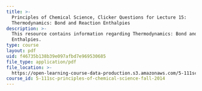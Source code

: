```yaml
---
title: >-
  Principles of Chemical Science, Clicker Questions for Lecture 15:
  Thermodynamics: Bond and Reaction Enthalpies
description: >-
  This resource contains information regarding Thermodynamics: Bond and Reaction
  Enthalpies.
type: course
layout: pdf
uid: f46735b138b39e097afbd7e969530685
file_type: application/pdf
file_location: >-
  https://open-learning-course-data-production.s3.amazonaws.com/5-111sc-principles-of-chemical-science-fall-2014/f46735b138b39e097afbd7e969530685_MIT5_111F14_Lec15Clkr.pdf
course_id: 5-111sc-principles-of-chemical-science-fall-2014
---
```

